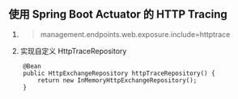 ## 使用 Spring Boot Actuator 的 HTTP Tracing

1. > management.endpoints.web.exposure.include=httptrace
2. 实现自定义 HttpTraceRepository
```
    @Bean
    public HttpExchangeRepository httpTraceRepository() {
        return new InMemoryHttpExchangeRepository();
    }
```